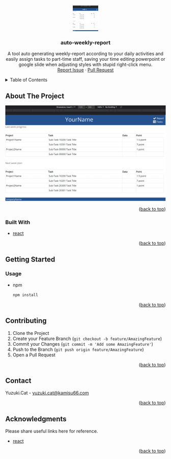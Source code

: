 <div id="top"></div>

<!-- PROJECT LOGO -->
<br />
<div align="center">
  <a href="https://github.com/yuzukicat/auto-weekly-report">
    <img src="./src/assets/about-the-project.png" alt="auto-weekly-report" width="80" height="80">
  </a>

  <h3 align="center">auto-weekly-report</h3>

  <p align="center">
    A tool auto generating weekly-report according to your daily activities and easily assign tasks to part-time staff, saving your time editing powerpoint or google slide when adjusting styles with stupid right-click menu.
    <br />
    <a href="https://github.com/yuzukicat/auto-weekly-report/issues">Report Issue</a>
    ·
    <a href="https://github.com/yuzukicat/auto-weekly-report/pulls">Pull Request</a>
  </p>
</div>

<!-- TABLE OF CONTENTS -->
<details>
  <summary>Table of Contents</summary>
  <ol>
    <li>
      <a href="#about-the-project">About The Project</a>
      <ul>
        <li><a href="#built-with">Built With</a></li>
      </ul>
    </li>
    <li>
      <a href="#getting-started">Getting Started</a>
      <ul>
        <li><a href="#prerequisites">Usage</a></li>
      </ul>
    </li>
    <li><a href="#contributing">Contributing</a></li>
    <li><a href="#contact">Contact</a></li>
    <li><a href="#acknowledgments">Acknowledgments</a></li>
  </ol>
</details>

<!-- ABOUT THE PROJECT -->
## About The Project

[![auto-weekly-report][product-screenshot]](/src/assets/about-the-project.png)

<p align="right">(<a href="#top">back to top</a>)</p>

### Built With

* [react](https://reactjs.org/)

<p align="right">(<a href="#top">back to top</a>)</p>

<!-- GETTING STARTED -->
## Getting Started

### Usage

* npm
  ```sh
  npm install
  ```

<p align="right">(<a href="#top">back to top</a>)</p>

<!-- CONTRIBUTING -->
## Contributing

1. Clone the Project
2. Create your Feature Branch (`git checkout -b feature/AmazingFeature`)
3. Commit your Changes (`git commit -m 'Add some AmazingFeature'`)
4. Push to the Branch (`git push origin feature/AmazingFeature`)
5. Open a Pull Request

<p align="right">(<a href="#top">back to top</a>)</p>

<!-- CONTACT -->
## Contact

Yuzuki.Cat - yuzuki.cat@kamisu66.com

<p align="right">(<a href="#top">back to top</a>)</p>

<!-- ACKNOWLEDGMENTS -->
## Acknowledgments

Please share useful links here for reference.

* [react](https://reactjs.org/)

<p align="right">(<a href="#top">back to top</a>)</p>

<!-- MARKDOWN LINKS & IMAGES -->
<!-- https://www.markdownguide.org/basic-syntax/#reference-style-links -->
[product-screenshot]: /src/assets/about-the-project.png